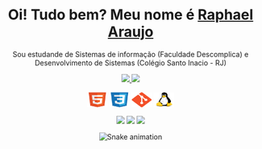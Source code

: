 <div>
  
  <h1 align="center">
    Oi! Tudo bem? Meu nome é
    <a href="https://www.linkedin.com/in/raphael-araujo-660bab209/">Raphael Araujo</a>
  </h1>
  
  <p align="center">
    Sou estudande de Sistemas de informação (Faculdade Descomplica) e Desenvolvimento de Sistemas (Colégio Santo Inacio - RJ)

</div>

<div align="center">
  <a href="https://github.com/raphab7">
    <img height="150em" src="https://github-readme-stats.vercel.app/api?username=raphab7&count_private=true&include_all_commits=true&show_icons=true&theme=dracula&hide_border=false&show_owner=true"/>
    <img height="150em" src="https://github-readme-stats.vercel.app/api/top-langs/?username=raphab7&theme=dracula&hide_border=false&&layout=compact"/>
  </a>
</div>

<div align="center" valign="top"><br>
  <img align="center" alt="HTML" height="30" width="40" src="https://raw.githubusercontent.com/devicons/devicon/master/icons/html5/html5-original.svg">
  <img align="center" alt="CSS" height="30" width="40" src="https://raw.githubusercontent.com/devicons/devicon/master/icons/css3/css3-original.svg">
  <img align="center" alt="git" height="30" width="40" src="https://raw.githubusercontent.com/devicons/devicon/master/icons/git/git-original.svg">
  <img align="center" alt="linux" height="30" width="40" src="https://raw.githubusercontent.com/devicons/devicon/master/icons/linux/linux-original.svg">
</div><br>

<div align="center">
  <a href="https://www.instagram.com/raphab7/" target="_blank"><img src="https://img.shields.io/badge/-Instagram-%23E4405F?style=for-the-badge&logo=instagram&logoColor=white" target="_blank"></a>
  <a href="https://www.linkedin.com/in/raphael-araujo-660bab209/" target="_blank"><img src="https://img.shields.io/badge/-LinkedIn-%230077B5?style=for-the-badge&logo=linkedin&logoColor=white" target="_blank"></a> 
  <a href="mailto:rapha-13@live.com"><img src="https://img.shields.io/badge/-Gmail-%23333?style=for-the-badge&logo=gmail&logoColor=white" target="_blank"></a>
</div>

<div align="center">

  ![Snake animation](https://github.com/raphab7/raphab7/blob/output/github-contribution-grid-snake.svg)
  
</div>
